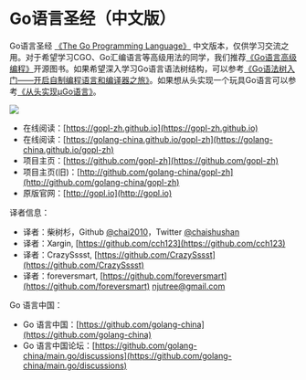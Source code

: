 # Go语言圣经（中文版）

Go语言圣经 [《The Go Programming Language》](http://gopl.io) 中文版本，仅供学习交流之用。对于希望学习CGO、Go汇编语言等高级用法的同学，我们推荐[《Go语言高级编程》](https://github.com/chai2010/advanced-go-programming-book)开源图书。如果希望深入学习Go语言语法树结构，可以参考[《Go语法树入门——开启自制编程语言和编译器之旅》](https://github.com/chai2010/go-ast-book)。如果想从头实现一个玩具Go语言可以参考[《从头实现µGo语言》](https://github.com/chai2010/ugo-compiler-book)。

![](cover.jpg)

- 在线阅读：[https://gopl-zh.github.io](https://gopl-zh.github.io)
- 在线阅读：[https://golang-china.github.io/gopl-zh](https://golang-china.github.io/gopl-zh)
- 项目主页：[https://github.com/gopl-zh](https://github.com/gopl-zh)
- 项目主页(旧)：[http://github.com/golang-china/gopl-zh](http://github.com/golang-china/gopl-zh)
- 原版官网：[http://gopl.io](http://gopl.io)


译者信息：

- 译者：柴树杉，Github [@chai2010](https://github.com/chai2010)，Twitter [@chaishushan](https://twitter.com/chaishushan)
- 译者：Xargin, [https://github.com/cch123](https://github.com/cch123)
- 译者：CrazySssst, [https://github.com/CrazySssst](https://github.com/CrazySssst)
- 译者：foreversmart, [https://github.com/foreversmart](https://github.com/foreversmart) <njutree@gmail.com>

Go 语言中国：

- Go 语言中国：[https://github.com/golang-china](https://github.com/golang-china)
- Go 语言中国论坛：[https://github.com/golang-china/main.go/discussions](https://github.com/golang-china/main.go/discussions)

